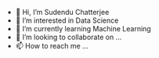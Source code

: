 - 👋 Hi, I’m Sudendu Chatterjee
- 👀 I’m interested in Data Science
- 🌱 I’m currently learning Machine Learning
- 💞️ I’m looking to collaborate on ...
- 📫 How to reach me ...

<!---
sayan-datapython/sayan-datapython is a ✨ special ✨ repository because its `README.md` (this file) appears on your GitHub profile.
You can click the Preview link to take a look at your changes.
--->
